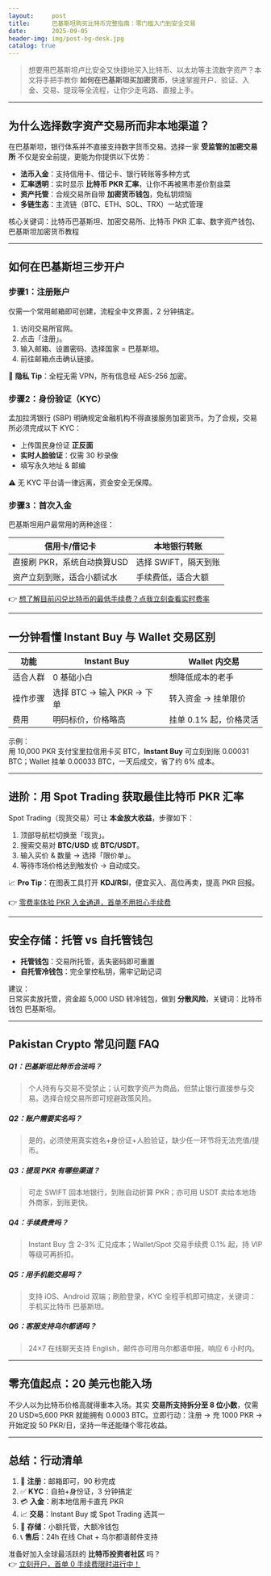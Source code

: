 ```yaml
---
layout:     post
title:      巴基斯坦购买比特币完整指南：零门槛入门到安全交易
date:       2025-09-05
header-img: img/post-bg-desk.jpg
catalog: true
---
```


> 想要用巴基斯坦卢比安全又快捷地买入比特币、以太坊等主流数字资产？本文将手把手教你 **如何在巴基斯坦买加密货币**，快速掌握开户、验证、入金、交易、提现等全流程，让你少走弯路、直接上手。

---

## 为什么选择数字资产交易所而非本地渠道？
在巴基斯坦，银行体系并不直接支持数字货币交易。选择一家 **受监管的加密交易所** 不仅是安全前提，更能为你提供以下优势：

- **法币入金**：支持信用卡、借记卡、银行转账等多种方式  
- **汇率透明**：实时显示 **比特币 PKR 汇率**，让你不再被黑市差价割韭菜  
- **资产托管**：合规交易所自带 **加密货币钱包**，免私钥烦恼  
- **多链生态**：主流链（BTC、ETH、SOL、TRX）一站式管理  

核心关键词：比特币巴基斯坦、加密交易所、比特币 PKR 汇率、数字资产钱包、巴基斯坦加密货币教程

---

## 如何在巴基斯坦三步开户  
### 步骤1：注册账户
仅需一个常用邮箱即可创建，流程全中文界面，2 分钟搞定。
1. 访问交易所官网。  
2. 点击「注册」。  
3. 输入邮箱、设置密码、选择国家 = 巴基斯坦。  
4. 前往邮箱点击确认链接。  

📌 **隐私 Tip**：全程无需 VPN，所有信息经 AES-256 加密。

### 步骤2：身份验证（KYC）
孟加拉湾银行 (SBP) 明确规定金融机构不得直接服务加密货币。为了合规，交易所必须完成以下 KYC：
- 上传国民身份证 **正反面**  
- **实时人脸验证**：仅需 30 秒录像  
- 填写永久地址 & 邮编  

⚠️ 无 KYC 平台请一律远离，资金安全无保障。

### 步骤3：首次入金
巴基斯坦用户最常用的两种途径：

| 信用卡/借记卡 | 本地银行转账 |
| --- | --- |
| 直接刷 PKR，系统自动换算USD | 选择 SWIFT，隔天到账 |
| 资产立刻到账，适合小额试水 | 手续费低，适合大额 |

👉 [想了解目前闪兑比特币的最低手续费？点我立刻查看实时费率](https://okxdog.com/)

---

## 一分钟看懂 Instant Buy 与 Wallet 交易区别  
| 功能 | Instant Buy | Wallet 内交易 |
| --- | --- | --- |
| 适合人群 | 0 基础小白 | 想降低成本的老手 |
| 操作步骤 | 选择 BTC → 输入 PKR → 下单 | 转入资金 → 挂单限价 |
| 费用 | 明码标价，价格略高 | 挂单 0.1% 起，价格灵活 |

示例：  
用 10,000 PKR 支付宝里拉信用卡买 BTC，**Instant Buy** 可立刻到账 0.00031 BTC；Wallet 挂单 0.00033 BTC，一天后成交，省了约 6% 成本。

---

## 进阶：用 Spot Trading 获取最佳比特币 PKR 汇率  
Spot Trading（现货交易）可让 **本金放大收益**，步骤如下：

1. 顶部导航栏切换至「现货」。  
2. 搜索交易对 **BTC/USD** 或 **BTC/USDT**。  
3. 输入买价 & 数量 → 选择「限价单」。  
4. 等待市场价格达到触发价 → 自动成交。  

📈 **Pro Tip**：在图表工具打开 **KDJ/RSI**，便宜买入、高位再卖，提高 PKR 回报。

👉 [零费率体验 PKR 入金通道，首单不用担心手续费](https://okxdog.com/)

---

## 安全存储：托管 vs 自托管钱包
- **托管钱包**：交易所托管，丢失密码即可重置  
- **自托管冷钱包**：完全掌控私钥，需牢记助记词  

建议：  
日常买卖放托管，资金超 5,000 USD 转冷钱包，做到 **分散风险**，关键词：比特币钱包 巴基斯坦。

---

## Pakistan Crypto 常见问题 FAQ

##### Q1：巴基斯坦比特币合法吗？  
> 个人持有与交易不受禁止；认可数字资产为商品，但禁止银行直接参与交易。选择合规交易所即可规避政策风险。

##### Q2：账户需要实名吗？  
> 是的，必须使用真实姓名+身份证+人脸验证，缺少任一环节将无法充值/提币。

##### Q3：提现 PKR 有哪些渠道？  
> 可走 SWIFT 回本地银行，到账自动折算 PKR；亦可用 USDT 卖给本地场外商家，到账更快。

##### Q4：手续费贵吗？  
> Instant Buy 含 2-3% 汇兑成本；Wallet/Spot 交易手续费 0.1% 起，持 VIP 等级可再折扣。

##### Q5：用手机能交易吗？  
> 支持 iOS、Android 双端；刷脸登录，KYC 全程手机即可搞定，关键词：手机买比特币 巴基斯坦。

##### Q6：客服支持乌尔都语吗？  
> 24×7 在线聊天支持 English，邮件亦可用乌尔都语申报，响应 6 小时内。

---

## 零充值起点：20 美元也能入场
不少人以为比特币价格高就得重本入场。其实 **交易所支持拆分至 8 位小数**，仅需 20 USD≈5,600 PKR 就能拥有 0.0003 BTC。立即行动：注册 → 充 1000 PKR → 开始定投 50 PKR/日，坚持一年还能赚个零花收益。

---

## 总结：行动清单
1. 🚀 **注册**：邮箱即可，90 秒完成  
2. ✅ **KYC**：自拍+身份证，3 分钟搞定  
3. 💳 **入金**：刷本地信用卡直充 PKR  
4. 📈 **交易**：Instant Buy 或 Spot Trading 选其一  
5. 💼 **存储**：小额托管，大额冷钱包  
6. 📞 **售后**：24h 在线 Chat + 乌尔都语邮件支持  

准备好加入全球最活跃的 **比特币投资者社区** 吗？  
👉 [立刻开户，首单 0 手续费限时进行中！](https://okxdog.com/)
